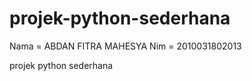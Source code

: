 # projek-python-sederhana

Nama = ABDAN FITRA MAHESYA
Nim  = 2010031802013

projek python sederhana
